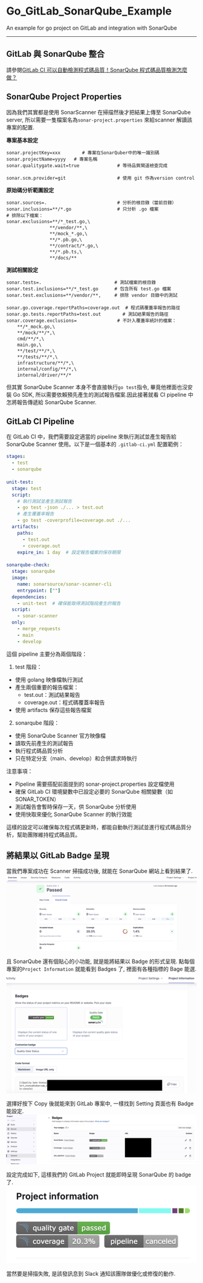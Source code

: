 # Go_GitLab_SonarQube_Example
An example for go project on GitLab and integration with SonarQube

---

## GitLab 與 SonarQube 整合
請參閱[GitLab CI 可以自動檢測程式碼品質！SonarQube 程式碼品質檢測怎麼做？](https://medium.com/@martina.says/gitlab-ci-%E5%8F%AF%E4%BB%A5%E8%87%AA%E5%8B%95%E6%AA%A2%E6%B8%AC%E7%A8%8B%E5%BC%8F%E7%A2%BC%E5%93%81%E8%B3%AA-sonarqube-%E7%A8%8B%E5%BC%8F%E7%A2%BC%E5%93%81%E8%B3%AA%E6%AA%A2%E6%B8%AC%E6%80%8E%E9%BA%BC%E5%81%9A-7002bd0dcc5a)

## SonarQube Project Properties
因為我們其實都是使用 SonarScanner 在掃描然後才把結果上傳至 SonarQube server, 所以需要一隻檔案名為`sonar-project.properties` 來給scanner 解讀該專案的配置.

**專案基本設定**
```yaml=
sonar.projectKey=xxx        # 專案在SonarQuber中的唯一識別碼
sonar.projectName=yyyy   # 專案名稱
sonar.qualitygate.wait=true              # 等待品質閘道檢查完成

sonar.scm.provider=git                   # 使用 git 作為version control
```

**原始碼分析範圍設定**
```yaml=
sonar.sources=.                          # 分析的根目錄（當前目錄）
sonar.inclusions=**/*.go                 # 只分析 .go 檔案
# 排除以下檔案：
sonar.exclusions=**/*_test.go,\          
                **/vendor/**,\          
                **/mock_*.go,\          
                **/*.pb.go,\           
                **/contract/*.go,\       
                **/*.pb.ts,\      
                **/docs/**             
```
**測試相關設定**
```yaml=
sonar.tests=.                           # 測試檔案的根目錄
sonar.test.inclusions=**/*_test.go      # 包含所有 test.go 檔案
sonar.test.exclusions=**/vendor/**,     # 排除 vendor 目錄中的測試

sonar.go.coverage.reportPaths=coverage.out  # 程式碼覆蓋率報告的路徑
sonar.go.tests.reportPaths=test.out        # 測試結果報告的路徑
sonar.coverage.exclusions=               # 不計入覆蓋率統計的檔案：
    **/*_mock.go,\            
    **/mock/**/*,\                      
    cmd/**/*,\                      
    main.go,\                           
    **/test/**/*,\                      
    **/tests/**/*,\                     
    infrastructure/**/*,\             
    internal/config/**/*,\               
    internal/driver/**/*               
```

但其實 SonarQube Scanner 本身不會直接執行`go test`指令, 畢竟他裡面也沒安裝 Go SDK, 所以需要依賴預先產生的測試報告檔案.因此接著就看 CI pipeline 中怎將報告傳遞給 SonarQube Scanner.

## GitLab CI Pipeline

在 GitLab CI 中，我們需要設定適當的 pipeline 來執行測試並產生報告給 SonarQube Scanner 使用。以下是一個基本的 `.gitlab-ci.yml` 配置範例：

```yaml
stages:
  - test
  - sonarqube

unit-test:
  stage: test
  script:
    # 執行測試並產生測試報告
    - go test -json ./... > test.out
    # 產生覆蓋率報告
    - go test -coverprofile=coverage.out ./...
  artifacts:
    paths:
      - test.out
      - coverage.out
    expire_in: 1 day  # 設定報告檔案的保存期限

sonarqube-check:
  stage: sonarqube
  image: 
    name: sonarsource/sonar-scanner-cli
    entrypoint: [""]
  dependencies:
    - unit-test  # 確保能取得測試階段產生的報告
  script:
    - sonar-scanner
  only:
    - merge_requests
    - main
    - develop
```

這個 pipeline 主要分為兩個階段：

1. test 階段：

- 使用 golang 映像檔執行測試
- 產生兩個重要的報告檔案：
    - test.out：測試結果報告
    - coverage.out：程式碼覆蓋率報告
- 使用 artifacts 保存這些報告檔案

2. sonarqube 階段：
- 使用 SonarQube Scanner 官方映像檔
- 讀取先前產生的測試報告
- 執行程式碼品質分析
- 只在特定分支（main、develop）和合併請求時執行

注意事項：
- Pipeline 需要搭配前面提到的 sonar-project.properties 設定檔使用
- 確保 GitLab CI 環境變數中已設定必要的 SonarQube 相關變數（如 SONAR_TOKEN）
- 測試報告會暫時保存一天，供 SonarQube 分析使用
- 使用快取來優化 SonarQube Scanner 的執行效能

這樣的設定可以確保每次程式碼更新時，都能自動執行測試並進行程式碼品質分析，幫助團隊維持程式碼品質。


## 將結果以 GitLab Badge 呈現
當我們專案成功在 Scanner 掃描成功後, 就能在 SonarQube 網站上看到結果了.
![](./SonarQube_Project.png)

且 SonarQube 還有個貼心的小功能, 就是能將結果以 Badge 的形式呈現. 點每個專案的`Project Information` 就能看到 Badges 了, 裡面有各種指標的 Bage 能選.
![](SonarQube_Badges.png)

選擇好按下 Copy 後就能來到 GitLab 專案中, 一樣找到 Setting 頁面也有 Badge 能設定.
![](./GItLab_BadgesSetting.png)

設定完成如下, 這樣我們的 GitLab Project 就能即時呈現 SonarQube 的 badge 了. 
![](./GitLab_Badges.png)

當然要是掃描失敗, 是該發訊息到 Slack 通知該團隊做優化或修復的動作.